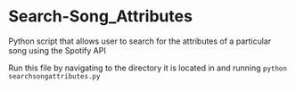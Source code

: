 # Search-Song_Attributes
Python script that allows user to search for the attributes of a particular song using the Spotify API


Run this file by navigating to the directory it is located in and running `python searchsongattributes.py`


